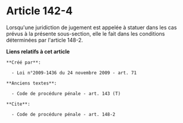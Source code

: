 # Article 142-4

Lorsqu'une juridiction de jugement est appelée à statuer dans les cas prévus à la présente sous-section, elle le fait dans
les conditions déterminées par l'article 148-2.

**Liens relatifs à cet article**

	**Créé par**:

	  - Loi n°2009-1436 du 24 novembre 2009 - art. 71

	**Anciens textes**:

	  - Code de procédure pénale - art. 143 (T)

	**Cite**:

	  - Code de procédure pénale - art. 148-2
